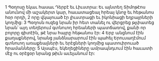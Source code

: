 1 Պօղոսը եկաւ հասաւ Դերբէ եւ Լիւստրա: Եւ այնտեղ Տիմոթէոս անունով մի աշակերտ կար, հաւատացեալ հրեայ կնոջ եւ հեթանոս հօր որդի, 2 որը վկայուած էր լիւստրացի եւ իկոնիացի եղբայրների կողմից: 3 Պօղոսն ուզեց նրան իր հետ տանել ու վերցրեց թլփատեց նրան՝ այդ տեղերում գտնուող հրեաների պատճառով, քանի որ բոլորը գիտէին, թէ նրա հայրը հեթանոս էր: 4 Երբ անցնում էին քաղաքներով, նրանց յանձնարարում էին պահել Երուսաղէմում գտնուող առաքեալների եւ երէցների կողմից պատուիրուած հրամանները: 5 Այսպէս, եկեղեցիները ամրապնդւում էին հաւատի մէջ ու օրէցօր նրանց թիւն աւելանում էր:
